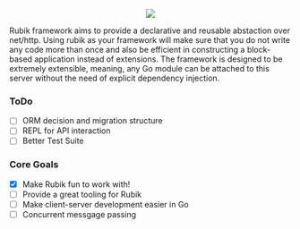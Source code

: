 <p align="center">
    <img src="https://avatars3.githubusercontent.com/u/61872650?s=200&v=4">
</p>

Rubik framework aims to provide a declarative and reusable abstaction over net/http. Using rubik
as your framework will make sure that you do not write any code more than once and also be
efficient in constructing a block-based application instead of extensions. The framework is
designed to be extremely extensible, meaning, any Go module can be attached to this server
without the need of explicit dependency injection.


### ToDo

- [ ] ORM decision and migration structure
- [ ] REPL for API interaction
- [ ] Better Test Suite

### Core Goals

- [x] Make Rubik fun to work with!
- [ ] Provide a great tooling for Rubik
- [ ] Make client-server development easier in Go
- [ ] Concurrent messgage passing
